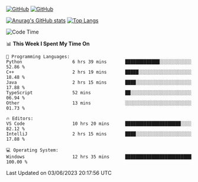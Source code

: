 [![GitHub](https://img.shields.io/github/followers/sharpxk?style=social)](https://github.com/sharpxk) [![GitHub](https://img.shields.io/github/stars/sharpxk?style=social)](https://github.com/sharpxk)

[![Anurag's GitHub stats](https://github-readme-stats-git-masterrstaa-rickstaa.vercel.app/api?username=sharpxk&hide=contribs,prs,issues&show_icons=true&theme=tokyonight)](https://github.com/anuraghazra/github-readme-stats)
[![Top Langs](https://github-readme-stats-git-masterrstaa-rickstaa.vercel.app/api/top-langs/?username=sharpxk&layout=compact&theme=tokyonight)](https://github.com/anuraghazra/github-readme-stats)

<!--START_SECTION:waka-->
![Code Time](http://img.shields.io/badge/Code%20Time-162%20hrs%2011%20mins-blue)

📊 **This Week I Spent My Time On** 

```text
💬 Programming Languages: 
Python                   6 hrs 39 mins       █████████████░░░░░░░░░░░░   52.86 % 
C++                      2 hrs 19 mins       █████░░░░░░░░░░░░░░░░░░░░   18.48 % 
Java                     2 hrs 15 mins       ████░░░░░░░░░░░░░░░░░░░░░   17.88 % 
TypeScript               52 mins             ██░░░░░░░░░░░░░░░░░░░░░░░   06.94 % 
Other                    13 mins             ░░░░░░░░░░░░░░░░░░░░░░░░░   01.73 % 

🔥 Editors: 
VS Code                  10 hrs 20 mins      █████████████████████░░░░   82.12 % 
IntelliJ                 2 hrs 15 mins       ████░░░░░░░░░░░░░░░░░░░░░   17.88 % 

💻 Operating System: 
Windows                  12 hrs 35 mins      █████████████████████████   100.00 % 
```


 Last Updated on 03/06/2023 20:17:56 UTC
<!--END_SECTION:waka-->
